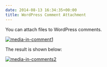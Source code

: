 ```yaml
---
date: 2014-08-13 16:34:35+00:00
title: WordPress Comment Attachment
---
```


You can attach files to WordPress comments.



[![media-in-comment1](http://docs.rtcamp.com/wp-content/uploads/2014/08/media-in-comment1.png)](http://docs.rtcamp.com/wp-content/uploads/2014/08/media-in-comment1.png)



The result is shown below:

[![media-in-comments2](http://docs.rtcamp.com/wp-content/uploads/2014/08/media-in-comments2.png)](http://docs.rtcamp.com/wp-content/uploads/2014/08/media-in-comments2.png)
